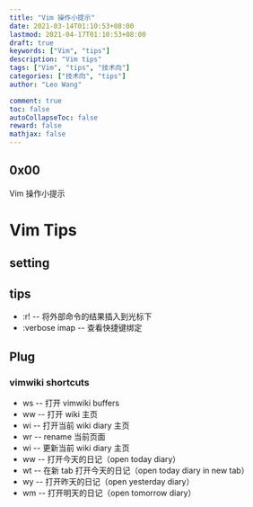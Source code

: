 ```yaml
---
title: "Vim 操作小提示"
date: 2021-03-14T01:10:53+08:00
lastmod: 2021-04-17T01:10:53+08:00
draft: true
keywords: ["Vim", "tips"]
description: "Vim tips"
tags: ["Vim", "tips", "技术向"]
categories: ["技术向", "tips"]
author: "Leo Wang"

comment: true
toc: false
autoCollapseToc: false
reward: false
mathjax: false
---
```


## 0x00

Vim 操作小提示

<!--more-->

# Vim Tips

## setting


## tips

- :r! <command>       -- 将外部命令的结果插入到光标下
- :verbose imap <tab> -- 查看快捷键绑定


## Plug

### vimwiki shortcuts

- <Leader>ws         -- 打开 vimwiki buffers
- <Leader>ww         -- 打开 wiki 主页
- <Leader>wi         -- 打开当前 wiki diary 主页
- <Leader>wr         -- rename 当前页面
- <Leader>w<Leader>i -- 更新当前 wiki diary 主页
- <Leader>w<Leader>w -- 打开今天的日记（open today diary）
- <Leader>w<Leader>t -- 在新 tab 打开今天的日记（open today diary in new tab）
- <Leader>w<Leader>y -- 打开昨天的日记（open yesterday diary）
- <Leader>w<Leader>m -- 打开明天的日记（open tomorrow diary）
